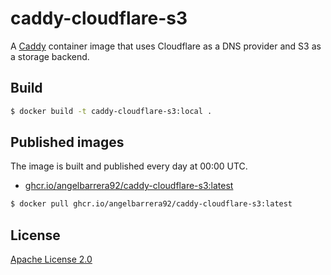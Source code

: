 # caddy-cloudflare-s3

A [Caddy](https://caddyserver.com/) container image that uses Cloudflare as a DNS provider and S3 as a storage backend.

## Build

```bash
$ docker build -t caddy-cloudflare-s3:local .
```

## Published images

The image is built and published every day at 00:00 UTC.

- [ghcr.io/angelbarrera92/caddy-cloudflare-s3:latest](https://github.com/angelbarrera92/caddy-cloudflare-s3/pkgs/container/caddy-cloudflare-s3)

```bash
$ docker pull ghcr.io/angelbarrera92/caddy-cloudflare-s3:latest
```

## License

[Apache License 2.0](LICENSE)
